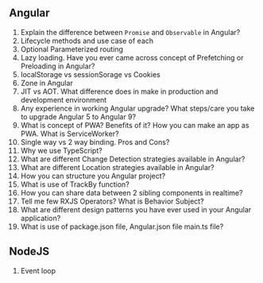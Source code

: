 ## Angular

1.	Explain the difference between `Promise` and `Observable` in Angular? 
2.	Lifecycle methods and use case of each
3.	Optional Parameterized routing
4.	Lazy loading. Have you ever came across concept of Prefetching or Preloading in Angular?
5.	localStorage vs sessionSorage vs Cookies
6.	Zone in Angular
7.	JIT vs AOT. What difference does in make in production and development environment
8.	Any experience in working Angular upgrade? What steps/care you take to upgrade Angular 5 to Angular 9?
9.	What is concept of PWA? Benefits of it? How you can make an app as PWA. What is ServiceWorker?
10.	Single way vs 2 way binding. Pros and Cons?
11.	Why we use TypeScript?
12.	What are different Change Detection strategies available in Angular?
13.	What are different Location strategies available in Angular?
14.	How you can structure you Angular project?
15.	What is use of TrackBy function?
16.	How you can share data between 2 sibling components in realtime?
17.	Tell me few RXJS Operators? What is Behavior Subject?
18.	What are different design patterns you have ever used in your Angular application?
19.	What is use of package.json file, Angular.json file main.ts file?

## NodeJS

1. Event loop
